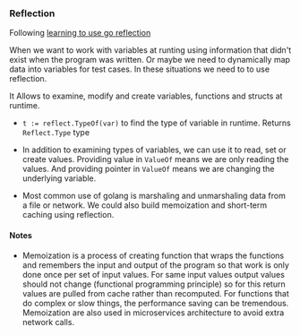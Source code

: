 ### Reflection

Following [learning to use go reflection](https://medium.com/capital-one-tech/learning-to-use-go-reflection-822a0aed74b7)

When we want to work with variables at runting using information that 
didn't exist when the program was written. Or maybe we need to dynamically
map data into variables for test cases. In these situations we need to to use reflection.

It Allows to examine, modify and create variables, functions and structs at runtime.

- `t := reflect.TypeOf(var)` to find the type of variable in runtime. Returns `Reflect.Type` type
- In addition to examining types of variables, we can use it to read, set or create values. Providing value in `ValueOf` means we are only reading the values. And providing pointer in `ValueOf` means we are changing the underlying variable.

- Most common use of golang is marshaling and unmarshaling data from a file or network. We could also build memoization and short-term caching using reflection.


#### Notes
- Memoization is a process of creating function that wraps the functions and remembers the input and output of the program so that work is only done once per set of input values. For same input values output values should not change (functional programming principle) so for this return values are pulled from cache rather than recomputed. For functions that do complex or slow things, the performance saving can be tremendous. Memoization are also used in microservices architecture to avoid extra network calls.

